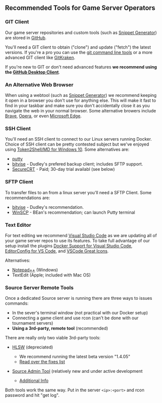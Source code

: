## Recommended Tools for Game Server Operators

### GIT Client

Our game server repositories and custom tools (such as [Snippet Generator](https://github.com/LacledesLAN/Snippet-Generator)) are stored in [GitHub](https://github.com/LacledesLAN).

You'll need a GIT client to obtain ("clone") and update ("fetch") the latest versions. If you're a pro you can use the [git command line tools](https://git-scm.com/) or a more advanced GIT client like [GitKraken](https://www.gitkraken.com/).

If you're new to GIT or don't need advanced features **we recommend using the [GitHub Desktop Client](https://desktop.github.com/)**.

### An Alternative Web Browser

When using a webtool (such as [Snippet Generator](https://github.com/LacledesLAN/Snippet-Generator)) we recommend keeping it open in a browser you don't use for anything else. This will make it fast to find in your taskbar and make sure you don't accidentally close it as you navigate the web in your normal browser. Some alternative browers include [Brave](https://brave.com/), [Opera](http://www.opera.com/), or even [Microsoft Edge](https://www.microsoft.com/en-us/windows/microsoft-edge).

### SSH Client
You'll need an SSH client to connect to our Linux servers running Docker. Choice of SSH client can be pretty contested subject but we've enjoyed using [Token2Shell/MD for Windows 10](https://www.microsoft.com/store/apps/9NBLGGH2NCX9). Some alternatives are:
* [putty](https://www.chiark.greenend.org.uk/~sgtatham/putty/latest.html)
* [bitvise](https://www.bitvise.com/ssh-client-download) - Dudley's prefered backup client; includes SFTP support.
* [SecureCRT](https://www.vandyke.com/products/securecrt/index.html) - Paid; 30-day trial availabl (see below)

### SFTP Client
To transfer files to an from a linux server you'll need a SFTP Client. Some recommendations are:
* [bitvise](https://www.bitvise.com/ssh-client-download) - Dudley's recommendation.
* [WinSCP](http://winscp.net/) - BEan's recommendation; can launch Putty terminal


### Text Editor
For text editing we recommend [Visual Studio Code](https://code.visualstudio.com/) as we are updating all of your game server repos to use its features. To take full advantage of our setup install the plugins [Docker Support for Visual Studio Code](https://marketplace.visualstudio.com/items?itemName=PeterJausovec.vscode-docker), [EditorConfig for VS Code](https://marketplace.visualstudio.com/items?itemName=EditorConfig.EditorConfig), and [VSCode Great Icons](https://marketplace.visualstudio.com/items?itemName=emmanuelbeziat.vscode-great-icons).

Alternatives:
* [Notepad++](https://notepad-plus-plus.org/) (Windows)
* TextEdit (Apple; included with Mac OS)

### Source Server Remote Tools
Once a dedicated Source server is running there are three ways to issues commands:
* In the sever's terminal window (not practical with our Docker setup)
* Connecting a game client and use rcon (can't be done with our tournament servers)
* **Using a 3rd-party, remote tool** (recommended)

There are really only two viable 3rd-party tools:

* [HLSW](http://www.hlsw.org/hlsw/download/) (depreciated)
  * We recommend running the latest beta version "1.4.05"
  * [Read over the fixes list](https://hlswfixes.com/#about)

* [Source Admin Tool](https://users.alliedmods.net/~drifter/SAT/) (relatively new and under active development
  * [Additional Info](https://forums.alliedmods.net/showthread.php?t=289370)

Both tools work the same way. Put in the server `<ip>:<port>` and rcon password and hit "get log".
